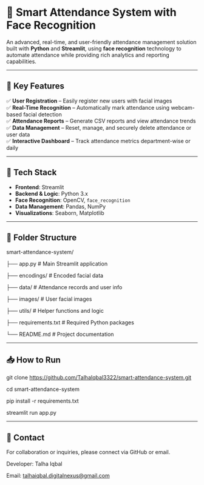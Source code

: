 # 📸 Smart Attendance System with Face Recognition

An advanced, real-time, and user-friendly attendance management solution built with **Python** and **Streamlit**, using **face recognition** technology to automate attendance while providing rich analytics and reporting capabilities.

---

## 🚀 Key Features

✅ **User Registration** – Easily register new users with facial images  
✅ **Real-Time Recognition** – Automatically mark attendance using webcam-based facial detection  
✅ **Attendance Reports** – Generate CSV reports and view attendance trends  
✅ **Data Management** – Reset, manage, and securely delete attendance or user data  
✅ **Interactive Dashboard** – Track attendance metrics department-wise or daily  

---

## 🔧 Tech Stack

- **Frontend**: Streamlit  
- **Backend & Logic**: Python 3.x  
- **Face Recognition**: OpenCV, `face_recognition`  
- **Data Management**: Pandas, NumPy  
- **Visualizations**: Seaborn, Matplotlib  

---

## 📂 Folder Structure

smart-attendance-system/

├── app.py # Main Streamlit application

├── encodings/ # Encoded facial data

├── data/ # Attendance records and user info

├── images/ # User facial images

├── utils/ # Helper functions and logic

├── requirements.txt # Required Python packages

└── README.md # Project documentation

----
📥 How to Run
----
git clone https://github.com/TalhaIqbal3322/smart-attendance-system.git

cd smart-attendance-system

pip install -r requirements.txt

streamlit run app.py



-----
📩 Contact
-----
For collaboration or inquiries, please connect via GitHub or email.

Developer: Talha Iqbal

Email: talhaiqbal.digitalnexus@gmail.com
